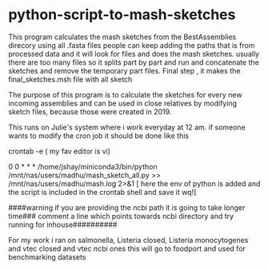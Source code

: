 # python-script-to-mash-sketches
This program calculates the mash sketches from the  BestAssemblies direcory using all .fasta files
people can keep adding the paths that is from processed data and it will look for files and does the mash sketches. usually there are too many files so it splits part by part and run and concatenate the sketches and remove the temporary part files.
Final step , it makes the final_sketches.msh file with all sketch

The purpose of this program is to calculate the sketches for every new incoming assemblies and can be used in close relatives by modifying sketch files, because those 
were created in 2019.

This runs on Julie's system where i work everyday at 12 am. if someone wants to modify the cron job it should be done like this

crontab -e ( my fav editor is vi)


0 0 * * *  /home/jshay/miniconda3/bin/python /mnt/nas/users/madhu/mash_sketch_all.py >> /mnt/nas/users/madhu/mash.log 2>&1   [ here the env of python is added and the script is included in the crontab shell and save it wq!]

####warning if you are providing the ncbi path it is going to take longer time### comment a line which points towards ncbi directory and try running for inhouse##########

For my work  i ran on salmonella, Listeria closed, Listeria monocytogenes and vtec closed and vtec ncbi ones  this will go to  foodport and used for benchmarking datasets
